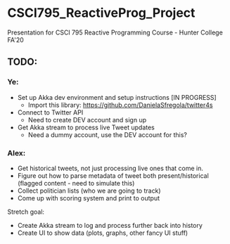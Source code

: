 # CSCI795_ReactiveProg_Project
Presentation for CSCI 795 Reactive Programming Course - Hunter College FA'20

## TODO:

### Ye:
- Set up Akka dev environment and setup instructions [IN PROGRESS]
  - Import this library: https://github.com/DanielaSfregola/twitter4s
- Connect to Twitter API
  - Need to create DEV account and sign up
- Get Akka stream to process live Tweet updates
  - Need a dummy account, use the DEV account for this?

### Alex:
- Get historical tweets, not just processing live ones that come in.
- Figure out how to parse metadata of tweet both present/historical (flagged content - need to simulate this)
- Collect politician lists (who we are going to track)
- Come up with scoring system and print to output

Stretch goal:
- Create Akka stream to log and process further back into history
- Create UI to show data (plots, graphs, other fancy UI stuff)
